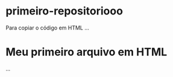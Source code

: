 # primeiro-repositoriooo

Para copiar o código em HTML
...
<html>
  <h1>Meu primeiro arquivo em HTML</h1>
</html>

...
